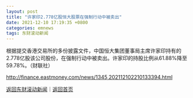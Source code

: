 ```yaml
---
layout: post
title: "许家印2.778亿股恒大股票在强制行动中被卖出"
date: 2021-12-10 17:19:35 +0800
categories: emnews
tags: 东财滚动新闻
---
```


根据提交香港交易所的多份披露文件，中国恒大集团董事局主席许家印持有的2.778亿股该公司股份，在强制行动中被卖出。许家印的持股比例从61.88%降至59.78%。（财联社）

<http://finance.eastmoney.com/news/1345,202112102210133394.html>

[返回东财滚动新闻](//finews.withounder.com/emnews/)｜[返回首页](//finews.withounder.com/)
